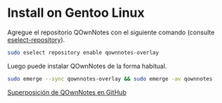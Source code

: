 # Install on Gentoo Linux

Agregue el repositorio QOwnNotes con el siguiente comando (consulte [eselect-repository](https://wiki.gentoo.org/wiki/Eselect/Repository)).

```bash
sudo eselect repository enable qownnotes-overlay
```

Luego puede instalar QOwnNotes de la forma habitual.

```bash
sudo emerge --sync qownnotes-overlay && sudo emerge -av qownnotes
```

[Superposición de QOwnNotes en GitHub](https://github.com/qownnotes/gentoo-overlay/)
